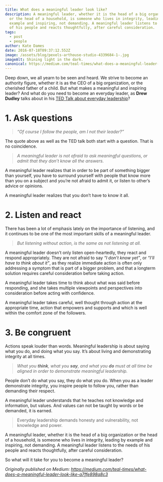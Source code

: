 ```yaml
---
title: What does a meaningful leader look like?
description: A meaningful leader, whether it is the head of a big organization
  or the head of a household, is someone who lives in integrity, leading by
  example and inspiring, not demanding. A meaningful leader listens to the needs
  of his people and reacts thoughtfully, after careful consideration.
tags:
  - post
  - people
author: Kate Dames
date: 2016-07-18T09:37:12.552Z
image: /assets/blog/pexels-arthouse-studio-4339684-1-.jpg
imageAlt: Shining light in the dark.
canonical: https://medium.com/teal-times/what-does-a-meaningful-leader-look-like-a7ffe898a8c3
---
```



Deep down, we all yearn to be seen and heard. We strive to become an authority figure, whether it is as the CEO of a big organization, or the cherished father of a child. But what makes a meaningful and inspiring leader? And what do you need to become an everyday leader, as **Drew Dudley** talks about in his [TED Talk about everyday leadership](http://www.ted.com/talks/drew_dudley_everyday_leadership)?

# 1. Ask questions

> *“Of course I follow the people, am I not their leader?”*

The quote above as well as the TED talk both start with a question. That is no coincidence.

> *A meaningful leader is not afraid to ask meaningful questions, or admit that they don’t know all the answers.*

A meaningful leader realizes that in order to be part of something bigger than yourself, you have to surround yourself with people that know more than you on a subject and you’re not afraid to admit it, or listen to other’s advice or opinions.

A meaningful leader realizes that you don’t have to know it all.

# 2. Listen and react

There has been a lot of emphasis lately on the importance of listening, and it continues to be one of the most important skills of a meaningful leader.

> *But listening without action, is the same as not listening at all.*

A meaningful leader doesn’t only listen open-heartedly, they react and respond appropriately. They are not afraid to say *“I don’t know yet”*, or *“I’ll have to think about it”*, as they realize immediate action is often only addressing a symptom that is part of a bigger problem, and that a longterm solution requires careful consideration before taking action.

A meaningful leader takes time to think about what was said before responding, and she takes multiple viewpoints and perspectives into consideration before acting with confidence.

A meaningful leader takes careful, well thought through action at the appropriate time, action that empowers and supports and which is well within the comfort zone of the followers.

# 3. Be congruent

Actions speak louder than words. Meaningful leadership is about saying what you do, and doing what you say. It’s about living and demonstrating integrity at all times.

> *What you **think**, what you **say**, and what you **do** must at all time be aligned in order to demonstrate meaningful leadership.*

People don’t do what you say, they do what you do. When you as a leader demonstrate integrity, you inspire people to follow you, rather than demanding their respect.

A meaningful leader understands that he teaches not knowledge and information, but values. And values can not be taught by words or be demanded, it is earned.

> Everyday leadership demands honesty and vulnerability, not knowledge and power.

A meaningful leader, whether it is the head of a big organization or the head of a household, is someone who lives in integrity, leading by example and inspiring, not demanding. A meaningful leader listens to the needs of his people and reacts thoughtfully, after careful consideration.

So what will it take for you to become a meaningful leader?





*Originally published on Medium: https://medium.com/teal-times/what-does-a-meaningful-leader-look-like-a7ffe898a8c3*